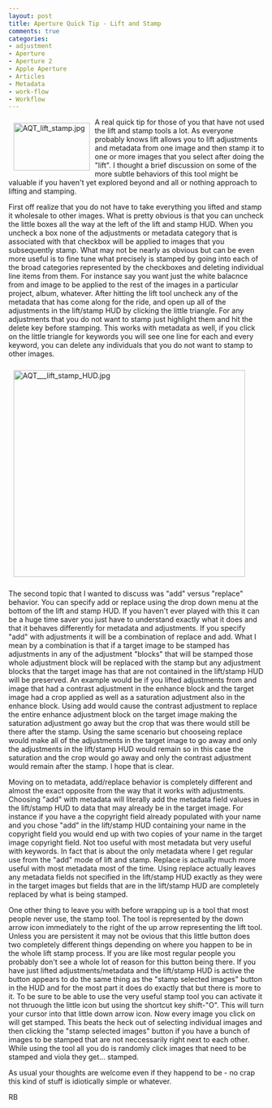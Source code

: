 ```yaml
---
layout: post
title: Aperture Quick Tip - Lift and Stamp
comments: true
categories:
- adjustment
- Aperture
- Aperture 2
- Apple Aperture
- Articles
- Metadata
- work-flow
- Workflow
---
```

<a href="/wp-content/uploads/2009/02/AQT_lift_stamp.jpg"><img title="AQT_lift_stamp.jpg" src="/wp-content/uploads/2009/02/.thumbs/.AQT_lift_stamp.jpg" border="0" alt="AQT_lift_stamp.jpg" hspace="10" vspace="10" width="150" height="94" align="left" /></a>A real quick tip for those of you that have not used the lift and stamp tools a lot. As everyone probably knows lift allows you to lift adjustments and metadata from one image and then stamp it to one or more images that you select after doing the "lift". I thought a brief discussion on some of the more subtle behaviors of this tool might be valuable if you haven't yet explored beyond and all or nothing approach to lifting and stamping.

First off realize that you do not have to take everything you lifted and stamp it wholesale to other images. What is pretty obvious is that you can uncheck the little boxes all the way at the left of the lift and stamp HUD. <!--more-->When you uncheck a box none of the adjustments or metadata category that is associated with that checkbox will be applied to images that you subsequently stamp. What may not be nearly as obvious but can be even more useful is to fine tune what precisely is stamped by going into each of the broad categories represented by the checkboxes and deleting individual line items from them. For instance say you want just the white balacnce from and image to be applied to the rest of the images in a particular project, album, whatever. After hitting the lift tool uncheck any of the metadata that has come along for the ride, and open up all of the adjustments in the lift/stamp HUD by clicking the little triangle. For any adjustments that you do not want to stamp just highlight them and hit the delete key before stamping. This works with metadata as well, if you click on the little triangle for keywords you will see one line for each and every keyword, you can delete any individuals that you do not want to stamp to other images.

<img title="AQT___lift_stamp_HUD.jpg" src="/wp-content/uploads/2009/02/AQT___lift_stamp_HUD.jpg" border="0" alt="AQT___lift_stamp_HUD.jpg" hspace="10" vspace="10" width="456" height="407" />

The second topic that I wanted to discuss was "add" versus "replace" behavior. You can specify add or replace using the drop down menu at the bottom of the lift and stamp HUD. If you haven't ever played with this it can be a huge time saver you just have to understand exactly what it does and that it behaves differently for metadata and adjustments. If you specify "add" with adjustments it will be a combination of replace and add. What I mean by a combination is that if a target image to be stamped has adjustments in any of the adjustment "blocks" that will be stamped those whole adjustment block will be replaced with the stamp but any adjustment blocks that the target image has that are not contained in the lift/stamp HUD will be preserved. An example would be if you lifted adjustments from and image that had a contrast adjustment in the enhance block and the target image had a crop applied as well as a saturation adjustment also in the enhance block. Using add would cause the contrast adjustment to replace the entire enhance adjustment block on the target image making the saturation adjustment go away but the crop that was there would still be there after the stamp. Using the same scenario but chooseing replace would make all of the adjustments in the target image to go away and only the adjustments in the lift/stamp HUD would remain so in this case the saturation and the crop would go away and only the contrast adjustment would remain after the stamp. I hope that is clear.

Moving on to metadata, add/replace behavior is completely different and almost the exact opposite from the way that it works with adjustments. Choosing "add" with metadata will literally add the metadata field values in the lift/stamp HUD to data that may already be in the target image. For instance if you have a the copyright field already populated with your name and you chose "add" in the lift/stamp HUD containing your name in the copyright field you would end up with two copies of your name in the target image copyright field. Not too useful with most metadata but very useful with keywords. In fact that is about the only metadata where I get regular use from the "add" mode of lift and stamp. Replace is actually much more useful with most metadata most of the time. Using replace actually leaves any metadata fields not specified in the lift/stamp HUD exactly as they were in the target images but fields that are in the lift/stamp HUD are completely replaced by what is being stamped.

One other thing to leave you with before wrapping up is a tool that most people never use, the stamp tool. The tool is represented by the down arrow icon immediately to the right of the up arrow representing the lift tool. Unless you are persistent it may not be ovious that this little button does two completely different things depending on where you happen to be in the whole lift stamp process. If you are like most regular people you probably don't see a whole lot of reason for this button being there. If you have just lifted adjustments/metadata and the lift/stamp HUD is active the button appears to do the same thing as the "stamp selected images" button in the HUD and for the most part it does do exactly that but there is more to it. To be sure to be able to use the very useful stamp tool you can activate it not thruough the little icon but using the shortcut key shift-"O". This will turn your cursor into that little down arrow icon. Now every image you click on will get stamped. This beats the heck out of selecting individual images and then clicking the "stamp selected images" button if you have a bunch of images to be stamped that are not neccessarily right next to each other. While using the tool all you do is randomly click images that need to be stamped and viola they get... stamped.

As usual your thoughts are welcome even if they happend to be - no crap this kind of stuff is idiotically simple or whatever.

RB